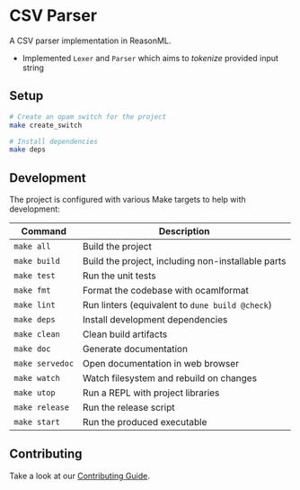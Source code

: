 # CSV Parser

A CSV parser implementation in ReasonML.

- Implemented `Lexer` and `Parser` which aims to *tokenize* provided input string 

## Setup

```bash
# Create an opam switch for the project
make create_switch

# Install dependencies
make deps
```

## Development

The project is configured with various Make targets to help with development:

| Command         | Description                                        |
| --------------- | -------------------------------------------------- |
| `make all`      | Build the project                                  |
| `make build`    | Build the project, including non-installable parts |
| `make test`     | Run the unit tests                                 |
| `make fmt`      | Format the codebase with ocamlformat               |
| `make lint`     | Run linters (equivalent to `dune build @check`)    |
| `make deps`     | Install development dependencies                   |
| `make clean`    | Clean build artifacts                              |
| `make doc`      | Generate documentation                             |
| `make servedoc` | Open documentation in web browser                  |
| `make watch`    | Watch filesystem and rebuild on changes            |
| `make utop`     | Run a REPL with project libraries                  |
| `make release`  | Run the release script                             |
| `make start`    | Run the produced executable                        |

## Contributing

Take a look at our [Contributing Guide](CONTRIBUTING.md).